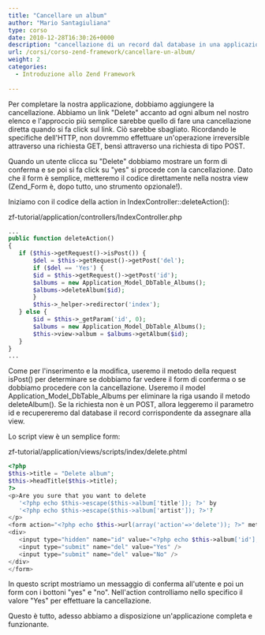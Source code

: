 ```yaml
---
title: "Cancellare un album"
author: "Mario Santagiuliana"
type: corso
date: 2010-12-28T16:30:26+0000
description: "cancellazione di un record dal database in una applicazione MVC realizzata con lo Zend Framework"
url: /corsi/corso-zend-framework/cancellare-un-album/
weight: 2
categories:
  - Introduzione allo Zend Framework
  
---
```

Per completare la nostra applicazione, dobbiamo aggiungere la cancellazione. Abbiamo un link "Delete" accanto ad ogni album nel nostro elenco e l'approccio più semplice sarebbe quello di fare una cancellazione diretta quando si fa click sul link. Ciò sarebbe sbagliato. Ricordando le specifiche dell'HTTP, non dovremmo effettuare un'operazione irreversible attraverso una richiesta GET, bensì attraverso una richiesta di tipo POST.

Quando un utente clicca su "Delete" dobbiamo mostrare un form di conferma e se poi si fa click su "yes" si procede con la cancellazione. Dato che il form è semplice, metteremo il codice direttamente nella nostra view (Zend\_Form è, dopo tutto, uno strumento opzionale!).

Iniziamo con il codice della action in IndexController::deleteAction():

zf-tutorial/application/controllers/IndexController.php

 ```php
 ...
 public function deleteAction()
 {
    if ($this->getRequest()->isPost()) {
        $del = $this->getRequest()->getPost('del');
        if ($del == 'Yes') {
        $id = $this->getRequest()->getPost('id');
        $albums = new Application_Model_DbTable_Albums();
        $albums->deleteAlbum($id);
        }
        $this->_helper->redirector('index');
    } else {
        $id = $this->_getParam('id', 0);
        $albums = new Application_Model_DbTable_Albums();
        $this->view->album = $albums->getAlbum($id);
    }
 }
 ...
```

Come per l'inserimento e la modifica, useremo il metodo della request isPost() per determinare se dobbiamo far vedere il form di conferma o se dobbiamo procedere con la cancellazione. Useremo il model Application\_Model\_DbTable\_Albums per eliminare la riga usando il metodo deleteAlbum(). Se la richiesta non è un POST, allora leggeremo il parametro id e recupereremo dal database il record corrispondente da assegnare alla view.

Lo script view è un semplice form:

zf-tutorial/application/views/scripts/index/delete.phtml

 ```php
<?php
$this->title = "Delete album";
$this->headTitle($this->title);
?>
<p>Are you sure that you want to delete
    '<?php echo $this->escape($this->album['title']); ?>' by
    '<?php echo $this->escape($this->album['artist']); ?>'?
</p>
<form action="<?php echo $this->url(array('action'=>'delete')); ?>" method="post">
<div>
    <input type="hidden" name="id" value="<?php echo $this->album['id']; ?>" />
    <input type="submit" name="del" value="Yes" />
    <input type="submit" name="del" value="No" />
</div>
</form>
```

In questo script mostriamo un messaggio di conferma all'utente e poi un form con i bottoni "yes" e "no". Nell'action controlliamo nello specifico il valore "Yes" per effettuare la cancellazione.

Questo è tutto, adesso abbiamo a disposizione un'applicazione completa e funzionante.